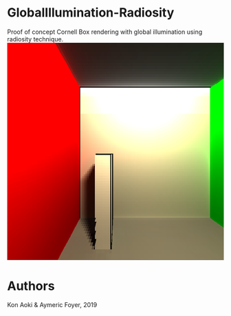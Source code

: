 # GlobalIllumination-Radiosity
Proof of concept Cornell Box rendering with global illumination using radiosity technique.
![Final rendering](Capture.PNG)

# Authors
Kon Aoki & Aymeric Foyer, 2019
